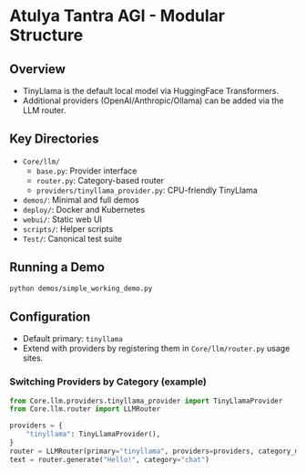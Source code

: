 # Atulya Tantra AGI - Modular Structure

## Overview

- TinyLlama is the default local model via HuggingFace Transformers.
- Additional providers (OpenAI/Anthropic/Ollama) can be added via the LLM router.

## Key Directories

- `Core/llm/`
  - `base.py`: Provider interface
  - `router.py`: Category-based router
  - `providers/tinyllama_provider.py`: CPU-friendly TinyLlama
- `demos/`: Minimal and full demos
- `deploy/`: Docker and Kubernetes
- `webui/`: Static web UI
- `scripts/`: Helper scripts
- `Test/`: Canonical test suite

## Running a Demo

```bash
python demos/simple_working_demo.py
```

## Configuration

- Default primary: `tinyllama`
- Extend with providers by registering them in `Core/llm/router.py` usage sites.

### Switching Providers by Category (example)

```python
from Core.llm.providers.tinyllama_provider import TinyLlamaProvider
from Core.llm.router import LLMRouter

providers = {
    "tinyllama": TinyLlamaProvider(),
}
router = LLMRouter(primary="tinyllama", providers=providers, category_map={"chat": "tinyllama"})
text = router.generate("Hello!", category="chat")
```


